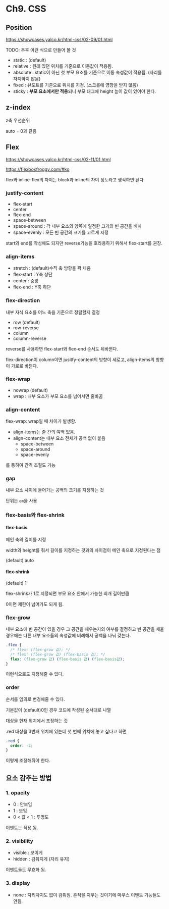 # Ch9. CSS

## Position

https://showcases.yalco.kr/html-css/02-09/01.html

TODO: 추후 이런 식으로 만들어 볼 것

- static : (default)
- relative : 원래 있던 위치를 기준으로 이동값이 적용됨.
- absolute : static이 아닌 첫 부모 요소를 기준으로 이동 속성값이 적용됨. (자리를 차지하지 않음)
- fixed : 뷰포트를 기준으로 위치를 지정. (스크롤에 영향을 받지 않음)
- sticky : **부모 요소에서만 적용**되니 부모 태그에 height 높이 값이 있어야 한다.

## z-index

z축 우선순위

auto = 0과 같음

## Flex

https://showcases.yalco.kr/html-css/02-11/01.html

https://flexboxfroggy.com/#ko

flex와 inline-flex의 차이는 block과 inline의 차이 정도라고 생각하면 된다.

### justify-content

- flex-start
- center
- flex-end
- space-between
- space-around : 각 내부 요소의 양쪽에 일정한 크기의 빈 공간을 배치
- space-evenly : 모든 빈 공간의 크기를 고르게 지정

start와 end를 작성해도 되지만 reverse기능을 호라용하기 위해서 flex-start를 권장.

### align-items

- stretch : (default)수직 축 방향을 꽉 채움
- flex-start : Y축 상단
- center : 중앙
- flex-end : Y축 하단

### flex-direction

내부 자식 요소를 어느 축을 기준으로 정렬할지 결정

- row (default)
- row-reverse
- column
- column-reverse

reverse를 사용하면 flex-start와 flex-end 순서도 뒤바뀐다.

flex-direction이 column이면 jusitfy-content의 방향이 세로고, align-items의 방향이 가로로 바뀐다.

### flex-wrap

- nowrap (default)
- wrap : 내부 요소가 부모 요소를 넘어서면 줄바꿈

### align-content

flex-wrap: wrap일 때 차이가 발생함.

- align-items는 줄 간의 여백 있음.
- align-content는 내부 요소 전체가 공백 없이 붙음
  - space-between
  - space-around
  - space-evenly

를 통하여 간격 조절도 가능

### gap

내부 요소 사이에 들어가는 공백의 크기를 지정하는 것

단위는 `em`을 사용

### flex-basis와 flex-shrink

#### flex-basis

메인 축의 길이를 지정

width와 height를 줘서 길이를 지정하는 것과의 차이점이 메인 축으로 지정된다는 점

(default) auto

#### flex-shrink

(default) 1

flex-shrink가 1로 지정되면 부모 요소 안에서 가능한 최개 길이만큼

0이면 제한이 넘어가도 되게 됨.

### flex-grow

내부 요소에 빈 공간이 있을 경우 그 공간을 채우는지의 여부를 결정하고 빈 공간을 채울 경우에는 다른 내부 요소들의 속성값에 비례해서 공백을 나눠 갖는다.

```css
.flex {
  /* flex: (flex-grow 값); */
  /* flex: (flex-grow 값) (flex-basis 값); */
  flex: (flex-grow 값) (flex-basis 값) (flex-basis값);
}
```

이런식으로도 지정해줄 수 있다.

### order

순서를 임의로 변경해줄 수 있다.

기본값이 (default)0인 경우 코드에 작성된 순서대로 나열

대상을 현재 위치에서 조정하는 것

.red 대상을 3번째 위치에 있는데 첫 번째 위치에 놓고 싶다고 하면

```css
.red {
  order: -2;
}
```

이렇게 조정해줘야 한다.

## 요소 감추는 방법

### 1. opacity

- 0 : 안보임
- 1 : 보임
- 0 < 값 < 1 : 투명도

이벤트는 적용 됨.

### 2. visibility

- visible : 보이게
- hidden : 감춰지게 (자리 유지)

이벤트들도 무효화 됨.

### 3. display

- none : 자리차지도 없이 감춰짐. 흔적을 지우는 것이기에 마우스 이벤트 기능들도 안됨.

